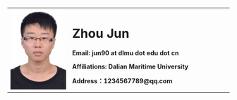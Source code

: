 <table border="0">
  <tr>
    <td width="25%">
      <img src="./photo1.jpg" width="100%">      
    <td width="65%">
      <h1>Zhou Jun</h1>
      <p><b>Email: jun90 at dlmu dot edu dot cn</b></p>
      <p><b>Affiliations: Dalian Maritime University </b></p>
      <p><b>Address：1234567789@qq.com</b></p>
      <p><b></b></p>
    </td>

  </tr>
</table>

